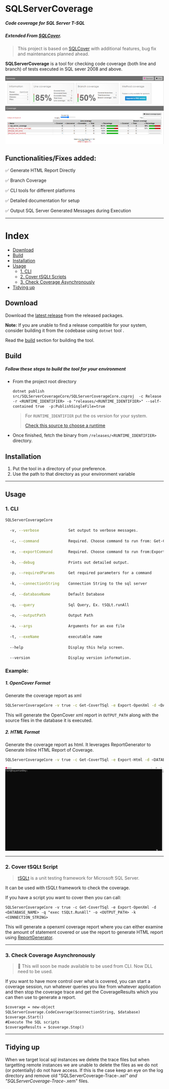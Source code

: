 # SQLServerCoverage 

##### Code coverage for SQL Server T-SQL 

##### Extended From [SQLCover](https://github.com/GoEddie/SQLCover).

> This project is based on [SQLCover](https://github.com/GoEddie/SQLCover) with additional features, bug fix and maintenances planned ahead.

**SQLServerCoverage** is a tool for checking code coverage (both line and branch) of tests executed in SQL sever 2008 and above.

![](./example/Report%20Summary.PNG)

## Functionalities/Fixes added:

:white_check_mark: Generate HTML Report Directly 

:white_check_mark: Branch Coverage

:white_check_mark: CLI tools for different platforms 

:white_check_mark: Detailed documentation for setup

:white_check_mark: Output SQL Server Generated Messages during Execution

____

# Index

 - [Download](#download)
 - [Build](#build)
 - [Installation](#installation)
 - [Usage](#usage)
   - [1. CLI](#1-cli)
   - [2. Cover tSQLt Scripts](#2-cover-tsqlt-script)
   - [3. Check Coverage Asynchronously ](#3-check-coverage-asynchronously )
 - [Tidying up](#tidying-up)

## Download

Download the [latest release](https://github.com/sayantandey/SQLServerCoverage/releases/latest) from the released packages. 

**Note:** If you are unable to find a release compatible for your system, consider building it from the codebase using `dotnet` tool . 

Read the [build](#build ) section for building the tool.

## Build 

##### Follow these steps to build the tool for your environment 

* From the project root directory

  ```
  dotnet publish src/SQLServerCoverageCore/SQLServerCoverageCore.csproj  -c Release  -r <RUNTIME_IDENTIFIER> -o "releases/<RUNTIME_IDENTIFIER>" --self-contained true  -p:PublishSingleFile=true
  ```

  > For `RUNTIME_IDENTIFIER` put the os version for your system. 
  >
  > [Check this source to choose a runtime](https://learn.microsoft.com/en-us/dotnet/core/rid-catalog) 

* Once finished, fetch the binary from `/releases/<RUNTIME_IDENTIFIER>` directory.


## Installation
1. Put the tool in a directory of your preference.
2. Use the path to that directory as your environment variable 

___

## Usage

### 1. CLI

```bash
SQLServerCoverageCore

  -v, --verbose             Set output to verbose messages.

  -c, --command             Required. Choose command to run from: Get-CoverTSql, Get-CoverExe.

  -e, --exportCommand       Required. Choose command to run from:Export-OpenXml, Export-Html

  -b, --debug               Prints out detailed output.

  -p, --requiredParams      Get required parameters for a command

  -k, --connectionString    Connection String to the sql server

  -d, --databaseName        Default Database

  -q, --query               Sql Query, Ex. tSQLt.runAll

  -o, --outputPath          Output Path

  -a, --args                Arguments for an exe file

  -t, --exeName             executable name

  --help                    Display this help screen.

  --version                 Display version information.
```

### Example:

##### 1. OpenCover Format

Generate the coverage report as xml

```bash
SQLServerCoverageCore -v true -c Get-CoverTSql -e Export-OpenXml -d <DATABASE_NAME> -q <Query> -o <OUTPUT_PATH> -k <CONNECTION_STRING>
```

This will generate the OpenCover xml report in `OUTPUT_PATH` along with the source files in the database it is executed.

##### 2. HTML Format

Generate the coverage report as html. It leverages ReportGenerator to Generate Inline HTML Report of Coverage.

```bash
SQLServerCoverageCore -v true -c Get-CoverTSql -e Export-Html -d <DATABASE_NAME> -q <Query> -o <OUTPUT_PATH> -k <CONNECTION_STRING>
```

![](./example/Coverage%20Check%20CLI.gif)

___

### 2. Cover tSQLt Script

> [tSQLt](http://tsqlt.org/) is a unit testing framework for Microsoft SQL Server. 

It can be used with tSQLt framework to check the coverage.

If you have a script you want to cover then you can call:
```
SQLServerCoverageCore -v true -c Get-CoverTSql -e Export-OpenXml -d <DATABASE_NAME> -q "exec tSQLt.RunAll" -o <OUTPUT_PATH> -k <CONNECTION_STRING>
```

This will generate a openxml coverage report where you can either examine the amount of statement covered or use the report to generate HTML report using [ReportGenerator](https://github.com/danielpalme/ReportGenerator).

___

### 3. Check Coverage Asynchronously 

> :construction: This will soon be made available to be used from CLI. Now DLL need to be used.

If you want to have more control over what is covered, you can start a coverage session, run whatever queries you like from whatever application and then stop the coverage trace and get the CoverageResults which you can then use to generate a report.

```
$coverage = new-object SQLServerCoverage.CodeCoverage($connectionString, $database)
$coverage.Start()
#Execute The SQL scripts
$coverageResults = $coverage.Stop()
```



___

 ## Tidying up

 When we target local sql instances we delete the trace files but when targetting remote instances we are unable to delete the files as we do not (or potentially) do not have access. If this is the case keep an eye on the log directory and remove old "SQLServerCoverage-Trace-*.xel" and "SQLServerCoverage-Trace-*.xem" files. 
